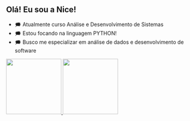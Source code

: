 ## Olá! Eu sou a Nice!

- 🗯 Atualmente curso Análise e Desenvolvimento de Sistemas 
- 🗯 Estou focando na linguagem PYTHON!
- 🗯 Busco me especializar em análise de dados e desenvolvimento de software

<div>
  <a href="https://beacon.ai/nicenix">
  <img height="150cm" src="https://github-readme-stats.vercel.app/api?username=nicenix&show_icons=true&theme=dracula&include_all_commits=true&count_private=true"/>
  <img height="150cm" src="https://github-readme-stats.vercel.app/api/top-langs/?username=nicenix&layout=compact&langs_count=16&theme=dark"/>
  </div/>

  
